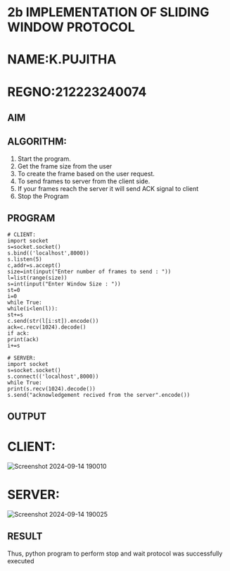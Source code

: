 # 2b IMPLEMENTATION OF SLIDING WINDOW PROTOCOL
# NAME:K.PUJITHA
# REGNO:212223240074
## AIM
## ALGORITHM:
1. Start the program.
2. Get the frame size from the user
3. To create the frame based on the user request.
4. To send frames to server from the client side.
5. If your frames reach the server it will send ACK signal to client
6. Stop the Program
## PROGRAM
```
# CLIENT:
import socket
s=socket.socket()
s.bind(('localhost',8000))
s.listen(5)
c,addr=s.accept()
size=int(input("Enter number of frames to send : "))
l=list(range(size))
s=int(input("Enter Window Size : "))
st=0
i=0
while True:
while(i<len(l)):
st+=s
c.send(str(l[i:st]).encode())
ack=c.recv(1024).decode()
if ack:
print(ack)
i+=s

# SERVER:
import socket
s=socket.socket()
s.connect(('localhost',8000))
while True:
print(s.recv(1024).decode())
s.send("acknowledgement recived from the server".encode())
```
## OUTPUT
# CLIENT:
![Screenshot 2024-09-14 190010](https://github.com/user-attachments/assets/099cd20a-434c-4047-a35b-9f9b11b366ac)
# SERVER:
![Screenshot 2024-09-14 190025](https://github.com/user-attachments/assets/ff6e7a8a-9fb8-4da8-92ea-5444bbfb9715)

## RESULT
Thus, python program to perform stop and wait protocol was successfully executed
